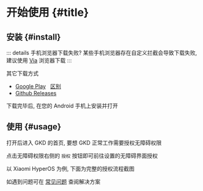 # 开始使用 {#title}

## 安装 {#install}

<ApkTable />

::: details 手机浏览器下载失败?
某些手机浏览器存在自定义拦截会导致下载失败, 建议使用 [Via](https://viayoo.com) 浏览器下载
:::

其它下载方式

- [Google Play](https://play.google.com/store/apps/details?id=li.songe.gkd) &nbsp; [区别](./faq.md#play-diff)
- [Github Releases](https://github.com/gkd-kit/gkd/releases/latest)

下载完毕后, 在您的 Android 手机上安装并打开

## 使用 {#usage}

打开后进入 GKD 的首页, 要想 GKD 正常工作需要授权无障碍权限

点击无障碍权限右侧的 `授权` 按钮即可前往设置的无障碍界面授权

以 Xiaomi HyperOS 为例, 下面为完整的授权流程截图

<ImageTable :images="[['0001.png','0002.png','0003.png','0004.png'], ['0005.png','0006.png','0007.png','0008.png']]" />

如遇到问题可在 [常见问题](/guide/faq) 查阅解决方案
